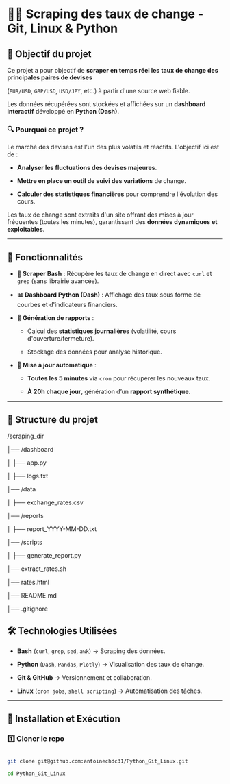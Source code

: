 # 🕵️‍♂️ Scraping des taux de change - Git, Linux & Python

 

## 📌 Objectif du projet

 

Ce projet a pour objectif de **scraper en temps réel les taux de change des principales paires de devises**

(`EUR/USD`, `GBP/USD`, `USD/JPY`, etc.) à partir d'une source web fiable. 

Les données récupérées sont stockées et affichées sur un **dashboard interactif** développé en **Python (Dash)**.

 

### 🔍 **Pourquoi ce projet ?**

Le marché des devises est l'un des plus volatils et réactifs. L'objectif ici est de :

- **Analyser les fluctuations des devises majeures**.

- **Mettre en place un outil de suivi des variations** de change.

- **Calculer des statistiques financières** pour comprendre l'évolution des cours.

 

Les taux de change sont extraits d'un site offrant des mises à jour fréquentes (toutes les minutes), garantissant des **données dynamiques et exploitables**.

 

---

 

## 🚀 Fonctionnalités

 

- **📡 Scraper Bash** : Récupère les taux de change en direct avec `curl` et `grep` (sans librairie avancée).

- **📊 Dashboard Python (Dash)** : Affichage des taux sous forme de courbes et d'indicateurs financiers.

- **📄 Génération de rapports** :

  - Calcul des **statistiques journalières** (volatilité, cours d'ouverture/fermeture).

  - Stockage des données pour analyse historique.

- **🔄 Mise à jour automatique** :

  - **Toutes les 5 minutes** via `cron` pour récupérer les nouveaux taux.

  - **À 20h chaque jour**, génération d’un **rapport synthétique**.

 

---

 

## 📂 Structure du projet

 /scraping_dir

│── /dashboard 

│   ├── app.py

│   ├── logs.txt

│── /data    

│   ├── exchange_rates.csv 

│── /reports

│   ├── report_YYYY-MM-DD.txt 

│── /scripts       

│   ├── generate_report.py 

│── extract_rates.sh 

│── rates.html

│── README.md

│── .gitignore

 

## 🛠️ Technologies Utilisées

 

- **Bash** (`curl`, `grep`, `sed`, `awk`) → Scraping des données.

- **Python** (`Dash`, `Pandas`, `Plotly`) → Visualisation des taux de change.

- **Git & GitHub** → Versionnement et collaboration.

- **Linux** (`cron jobs`, `shell scripting`) → Automatisation des tâches.

 

---

 

## 🔧 Installation et Exécution

 

### **1️⃣ Cloner le repo**

```bash

git clone git@github.com:antoinechdc31/Python_Git_Linux.git

cd Python_Git_Linux
